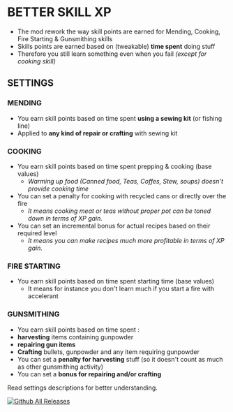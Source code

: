 # BETTER SKILL XP
* The mod rework the way skill points are earned for Mending, Cooking, Fire Starting & Gunsmithing skills
* Skills points are earned based on (tweakable) **time spent** doing stuff
* Therefore you still learn something even when you fail *(except for cooking skill)*

## SETTINGS
### MENDING
* You earn skill points based on time spent **using a sewing kit** (or fishing line)
* Applied to **any kind of repair or crafting** with sewing kit
### COOKING
* You earn skill points based on time spent prepping & cooking (base values)
  * *Warming up food (Canned food, Teas, Coffes, Stew, soups) doesn't provide cooking time*
* You can set a penalty for cooking with recycled cans or directly over the fire
  * *It means cooking meat or teas without proper pot can be toned down in terms of XP gain.*
* You can set an incremental bonus for actual recipes based on their required level
  * *It means you can make recipes much more profitable in terms of XP gain.*
### FIRE STARTING
* You earn skill points based on time spent starting time (base values)
  * It means for instance you don't learn much if you start a fire with accelerant
### GUNSMITHING
* You earn skill points based on time spent : 
* **harvesting** items containing gunpowder
* **repairing gun items** 
* **Crafting** bullets, gunpowder and any item requiring gunpowder
* You can set a **penalty for harvesting** stuff (so it doesn't count as much as other gunsmithing activity)
* You can set a **bonus for repairing and/or crafting**

Read settings descriptions for better understanding.

[![Github All Releases](https://img.shields.io/github/downloads/RomainDeschampsFR/BetterSkillXP/total.svg)]()
